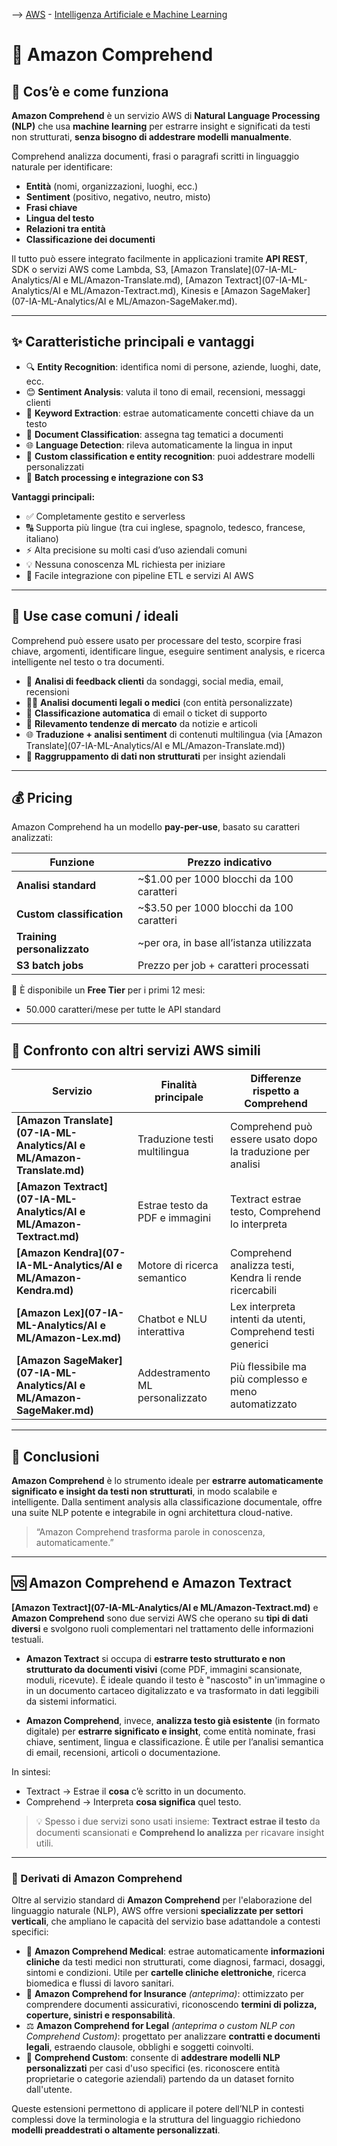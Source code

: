 --> [AWS](00-Intro/AWS.md)  -  [Intelligenza Artificiale e Machine Learning](07-IA-ML-Analytics/Intelligenza-artificiale-Machine-Learning-e-Analytics.md)

# 🧠 Amazon Comprehend

## 📘 Cos’è e come funziona

**Amazon Comprehend** è un servizio AWS di **Natural Language Processing (NLP)** che usa **machine learning** per estrarre insight e significati da testi non strutturati, **senza bisogno di addestrare modelli manualmente**.

Comprehend analizza documenti, frasi o paragrafi scritti in linguaggio naturale per identificare:
- **Entità** (nomi, organizzazioni, luoghi, ecc.)
- **Sentiment** (positivo, negativo, neutro, misto)
- **Frasi chiave**
- **Lingua del testo**
- **Relazioni tra entità**
- **Classificazione dei documenti**

Il tutto può essere integrato facilmente in applicazioni tramite **API REST**, SDK o servizi AWS come Lambda, S3, [Amazon Translate](07-IA-ML-Analytics/AI e ML/Amazon-Translate.md), [Amazon Textract](07-IA-ML-Analytics/AI e ML/Amazon-Textract.md), Kinesis e [Amazon SageMaker](07-IA-ML-Analytics/AI e ML/Amazon-SageMaker.md).

---

## ✨ Caratteristiche principali e vantaggi

- 🔍 **Entity Recognition**: identifica nomi di persone, aziende, luoghi, date, ecc.
- 😊 **Sentiment Analysis**: valuta il tono di email, recensioni, messaggi clienti
- 📌 **Keyword Extraction**: estrae automaticamente concetti chiave da un testo
- 🧾 **Document Classification**: assegna tag tematici a documenti
- 🌐 **Language Detection**: rileva automaticamente la lingua in input
- 🧬 **Custom classification e entity recognition**: puoi addestrare modelli personalizzati
- 🔁 **Batch processing e integrazione con S3**

**Vantaggi principali:**

- ✅ Completamente gestito e serverless
- 🔠 Supporta più lingue (tra cui inglese, spagnolo, tedesco, francese, italiano)
- ⚡ Alta precisione su molti casi d’uso aziendali comuni
- 💡 Nessuna conoscenza ML richiesta per iniziare
- 🔌 Facile integrazione con pipeline ETL e servizi AI AWS

---

## 🚀 Use case comuni / ideali

Comprehend può essere usato per processare del testo, scorpire frasi chiave, argomenti, identificare lingue, eseguire sentiment analysis, e ricerca intelligente nel testo o tra documenti.

- 💬 **Analisi di feedback clienti** da sondaggi, social media, email, recensioni
- 🧑‍⚖️ **Analisi documenti legali o medici** (con entità personalizzate)
- 🧾 **Classificazione automatica** di email o ticket di supporto
- 🏢 **Rilevamento tendenze di mercato** da notizie e articoli
- 🌐 **Traduzione + analisi sentiment** di contenuti multilingua (via [Amazon Translate](07-IA-ML-Analytics/AI e ML/Amazon-Translate.md))
- 🧠 **Raggruppamento di dati non strutturati** per insight aziendali

---

## 💰 Pricing

Amazon Comprehend ha un modello **pay-per-use**, basato su caratteri analizzati:

| Funzione                  | Prezzo indicativo                     |
|---------------------------|----------------------------------------|
| **Analisi standard**      | ~$1.00 per 1000 blocchi da 100 caratteri |
| **Custom classification** | ~$3.50 per 1000 blocchi da 100 caratteri |
| **Training personalizzato** | ~per ora, in base all’istanza utilizzata |
| **S3 batch jobs**         | Prezzo per job + caratteri processati |

🔹 È disponibile un **Free Tier** per i primi 12 mesi:  
- 50.000 caratteri/mese per tutte le API standard

---

## 🔄 Confronto con altri servizi AWS simili

| Servizio               | Finalità principale                          | Differenze rispetto a Comprehend                             |
|------------------------|-----------------------------------------------|--------------------------------------------------------------|
| **[Amazon Translate](07-IA-ML-Analytics/AI e ML/Amazon-Translate.md)**   | Traduzione testi multilingua                  | Comprehend può essere usato dopo la traduzione per analisi   |
| **[Amazon Textract](07-IA-ML-Analytics/AI e ML/Amazon-Textract.md)**    | Estrae testo da PDF e immagini                | Textract estrae testo, Comprehend lo interpreta              |
| **[Amazon Kendra](07-IA-ML-Analytics/AI e ML/Amazon-Kendra.md)**      | Motore di ricerca semantico                   | Comprehend analizza testi, Kendra li rende ricercabili       |
| **[Amazon Lex](07-IA-ML-Analytics/AI e ML/Amazon-Lex.md)**         | Chatbot e NLU interattiva                     | Lex interpreta intenti da utenti, Comprehend testi generici  |
| **[Amazon SageMaker](07-IA-ML-Analytics/AI e ML/Amazon-SageMaker.md)**   | Addestramento ML personalizzato               | Più flessibile ma più complesso e meno automatizzato         |

---

## 📌 Conclusioni

**Amazon Comprehend** è lo strumento ideale per **estrarre automaticamente significato e insight da testi non strutturati**, in modo scalabile e intelligente. Dalla sentiment analysis alla classificazione documentale, offre una suite NLP potente e integrabile in ogni architettura cloud-native.

> “Amazon Comprehend trasforma parole in conoscenza, automaticamente.”

---

## 🆚 Amazon Comprehend e Amazon Textract

**[Amazon Textract](07-IA-ML-Analytics/AI e ML/Amazon-Textract.md)** e **Amazon Comprehend** sono due servizi AWS che operano su **tipi di dati diversi** e svolgono ruoli complementari nel trattamento delle informazioni testuali.

- **Amazon Textract** si occupa di **estrarre testo strutturato e non strutturato da documenti visivi** (come PDF, immagini scansionate, moduli, ricevute). È ideale quando il testo è "nascosto" in un'immagine o in un documento cartaceo digitalizzato e va trasformato in dati leggibili da sistemi informatici.

- **Amazon Comprehend**, invece, **analizza testo già esistente** (in formato digitale) per **estrarre significato e insight**, come entità nominate, frasi chiave, sentiment, lingua e classificazione. È utile per l’analisi semantica di email, recensioni, articoli o documentazione.

In sintesi:
- Textract → Estrae il **cosa** c’è scritto in un documento.
- Comprehend → Interpreta **cosa significa** quel testo.

> 💡 Spesso i due servizi sono usati insieme: **Textract estrae il testo** da documenti scansionati e **Comprehend lo analizza** per ricavare insight utili.


---

### 🧠 Derivati di Amazon Comprehend

Oltre al servizio standard di **Amazon Comprehend** per l'elaborazione del linguaggio naturale (NLP), AWS offre versioni **specializzate per settori verticali**, che ampliano le capacità del servizio base adattandole a contesti specifici:

- 🏥 **Amazon Comprehend Medical**: estrae automaticamente **informazioni cliniche** da testi medici non strutturati, come diagnosi, farmaci, dosaggi, sintomi e condizioni. Utile per **cartelle cliniche elettroniche**, ricerca biomedica e flussi di lavoro sanitari.
- 🧾 **Amazon Comprehend for Insurance** *(anteprima)*: ottimizzato per comprendere documenti assicurativi, riconoscendo **termini di polizza, coperture, sinistri e responsabilità**.
- ⚖️ **Amazon Comprehend for Legal** *(anteprima o custom NLP con Comprehend Custom)*: progettato per analizzare **contratti e documenti legali**, estraendo clausole, obblighi e soggetti coinvolti.
- 🧪 **Comprehend Custom**: consente di **addestrare modelli NLP personalizzati** per casi d'uso specifici (es. riconoscere entità proprietarie o categorie aziendali) partendo da un dataset fornito dall'utente.

Queste estensioni permettono di applicare il potere dell’NLP in contesti complessi dove la terminologia e la struttura del linguaggio richiedono **modelli preaddestrati o altamente personalizzati**.

